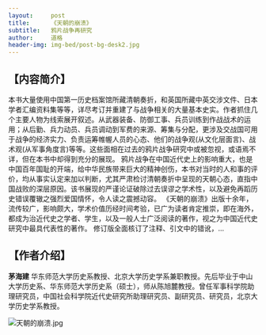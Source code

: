 ```yaml
---
layout:     post
title:      《天朝的崩溃》
subtitle:   鸦片战争再研究
author:     道格
header-img: img-bed/post-bg-desk2.jpg
---
```


## **【内容简介】**

本书大量使用中国第一历史档案馆所藏清朝奏折，和英国所藏中英交涉文件、日本学者汇编资料集等等，详尽考订并重建了与战争相关的大量基本史实。作者抓住几个主要人物为线索展开叙述。从武器装备、防御工事、兵员训练到作战战术的运用；从后勤、兵力动员、兵员调动到军费的来源、筹集与分配，更涉及交战国可用于战争的经济实力、负责运筹帷幄人员的心态、他们的战争观(从文化层面言)、战术观(从军事角度言)等等。这些面相在过去的鸦片战争研究中或被忽视，或语焉不详，但在本书中却得到充分的展现。
鸦片战争在中国近代史上的影响重大，也是中国百年国耻的开端，给中华民族带来巨大的精神创伤，本书对当时的人和事的评价，均从事实认定来加以判断，尤其严肃检讨清朝奏折中呈现的天朝心态，直指中国战败的深层原因。该书展现的严谨论证破除过去误谬之学术性，以及避免再蹈历史错误覆辙之强烈爱国情怀，令人读之震撼动容。
《天朝的崩溃》出版十余年，流传较广，影响颇大，学术价值历经时间考验，已广为读者肯定推崇，即在海外，都成为治近代史之学者、学生，以及一般人士广泛阅读的著作，视之为中国近代史研究中最具代表性的著作。
修订版全面核订了注释、引文中的错讹，...

## **【作者介绍】**

**茅海建** 华东师范大学历史系教授、北京大学历史学系兼职教授。先后毕业于中山大学历史系、华东师范大学历史系（硕士），师从陈旭麓教授。曾任军事科学院助理研究员，中国社会科学院近代史研究所助理研究员、副研究员、研究员，北京大学历史学系教授。

![天朝的崩溃.jpg](https://i.loli.net/2018/11/18/5bf0a3a24a3d3.jpg)
